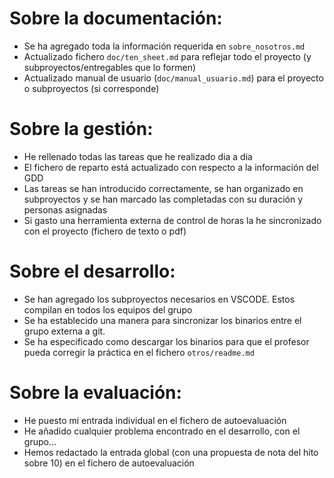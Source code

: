 # Sobre la documentación:
- Se ha agregado toda la información requerida en `sobre_nosotros.md`
- Actualizado fichero `doc/ten_sheet.md` para reflejar todo el proyecto (y subproyectos/entregables que lo formen)
- Actualizado manual de usuario (`doc/manual_usuario.md`) para el proyecto o subproyectos (si corresponde)

# Sobre la gestión:
- He rellenado todas las tareas que he realizado dia a dia
- El fichero de reparto está actualizado con respecto a la información del GDD
- Las tareas se han introducido correctamente, se han organizado en subproyectos y se han marcado las completadas con su duración y personas asignadas
- Si gasto una herramienta externa de control de horas la he sincronizado con el proyecto (fichero de texto o pdf)

# Sobre el desarrollo:
- Se han agregado los subproyectos necesarios en VSCODE. Estos compilan en todos los equipos del grupo
- Se ha establecido una manera para sincronizar los binarios entre el grupo externa a git. 
- Se ha especificado como descargar los binarios para que el profesor pueda corregir la práctica en el fichero `otros/readme.md`

# Sobre la evaluación:
- He puesto mi entrada individual en el fichero de autoevaluación
- He añadido cualquier problema encontrado en el desarrollo, con el grupo...
- Hemos redactado la entrada global (con una propuesta de nota del hito sobre 10) en el fichero de autoevaluación

